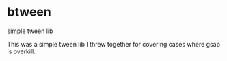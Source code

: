 # btween
simple tween lib

This was a simple tween lib I threw together for covering cases where gsap is overkill.
